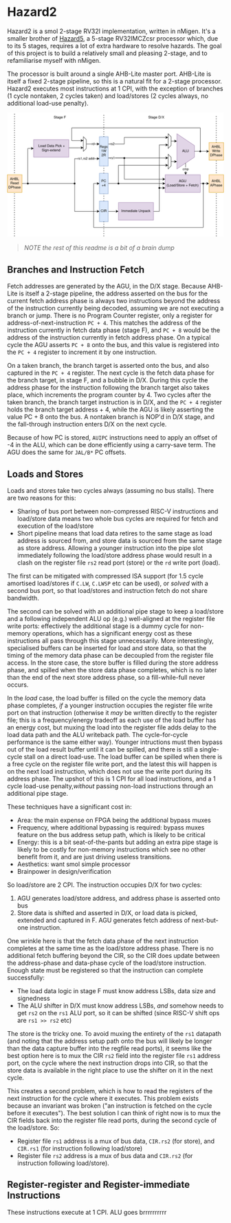 Hazard2
=======

Hazard2 is a smol 2-stage RV32I implementation, written in nMigen. It's a smaller brother of [Hazard5](https://github.com/wren6991/hazard5), a 5-stage RV32IMCZcsr processor which, due to its 5 stages, requires a lot of extra hardware to resolve hazards. The goal of this project is to build a relatively small and pleasing 2-stage, and to refamiliarise myself with nMigen.

The processor is built around a single AHB-Lite master port. AHB-Lite is itself a fixed 2-stage pipeline, so this is a natural fit for a 2-stage processor. Hazard2 executes most instructions at 1 CPI, with the exception of branches (1 cycle nontaken, 2 cycles taken) and load/stores (2 cycles always, no additional load-use penalty).

![](doc/hazard2_pipeline.png)

> *NOTE the rest of this readme is a bit of a brain dump*

Branches and Instruction Fetch
------------------------------

Fetch addresses are generated by the AGU, in the D/X stage. Because AHB-Lite is itself a 2-stage pipeline, the address asserted on the bus for the current fetch address phase is always two instructions beyond the address of the instruction currently being decoded, assuming we are not executing a branch or jump. There is no Program Counter register, only a register for address-of-next-instruction `PC + 4`. This matches the address of the instruction currently in fetch data phase (stage F), and `PC + 8` would be the address of the instruction currently in fetch address phase. On a typical cycle the AGU asserts `PC + 8` onto the bus, and this value is registered into the `PC + 4` register to increment it by one instruction.

On a taken branch, the branch target is asserted onto the bus, and also captured in the `PC + 4` register. The next cycle is the fetch data phase for the branch target, in stage F, and a bubble in D/X. During this cycle the address phase for the instruction following the branch target also takes place, which increments the program counter by 4. Two cycles after the taken branch, the branch target instruction is in D/X, and the `PC + 4` register holds the branch target address + 4, while the AGU is likely asserting the value PC + 8 onto the bus. A nontaken branch is NOP'd in D/X stage, and the fall-through instruction enters D/X on the next cycle.

Because of how PC is stored, `AUIPC` instructions need to apply an offset of -4 in the ALU, which can be done efficiently using a carry-save term. The AGU does the same for `JAL/B*` PC offsets.

Loads and Stores
----------------

Loads and stores take two cycles always (assuming no bus stalls). There are two reasons for this:

- Sharing of bus port between non-compressed RISC-V instructions and load/store data means two whole bus cycles are required for fetch and execution of the load/store
- Short pipeline means that load data retires to the same stage as load address is sourced from, and store data is sourced from the same stage as store address. Allowing a younger instruction into the pipe slot immediately following the load/store address phase would result in a clash on the register file `rs2` read port (store) or the `rd` write port (load).

The first can be mitigated with compressed ISA support (for 1.5 cycle amortised load/stores if `C.LW`, `C.LWSP` etc can be used), or *solved* with a second bus port, so that load/stores and instruction fetch do not share bandwidth.

The second can be solved with an additional pipe stage to keep a load/store and a following independent ALU op (e.g.) well-aligned at the register file write ports: effectively the additional stage is a dummy cycle for non-memory operations, which has a significant energy cost as these instructions all pass through this stage unnecessarily. More interestingly, specialised buffers can be inserted for load and store data, so that the timing of the memory data phase can be decoupled from the register file access. In the store case, the store buffer is filled during the store address phase, and spilled when the store data phase completes, which is no later than the end of the next store address phase, so a fill-while-full never occurs.

In the *load* case, the load buffer is filled on the cycle the memory data phase completes, *if* a younger instruction occupies the register file write port on that instruction (otherwise it *may* be written directly to the register file; this is a frequency/energy tradeoff as each use of the load buffer has an energy cost, but muxing the load into the register file adds delay to the load data path and the ALU writeback path. The cycle-for-cycle performance is the same either way). Younger intructions must then bypass out of the load result buffer until it can be spilled, and there is still a single-cycle stall on a direct load-use. The load buffer can be spilled when there is a free cycle on the register file write port, and the latest this will happen is on the next load instruction, which does not use the write port during its address phase. The upshot of this is 1 CPI for all load instructions, and a 1 cycle load-use penalty,*without* passing non-load instructions through an additional pipe stage.

These techniques have a significant cost in:

- Area: the main expense on FPGA being the additional bypass muxes
- Frequency, where additional bypassing is required: bypass muxes feature on the bus address setup path, which is likely to be critical
- Energy: this is a bit seat-of-the-pants but adding an extra pipe stage is likely to be costly for non-memory instructions which see no other benefit from it, and are just driving useless transitions.
- Aesthetics: want smol simple processor
- Brainpower in design/verification

So load/store are 2 CPI. The instruction occupies D/X for two cycles:

1. AGU generates load/store address, and address phase is asserted onto bus
2. Store data is shifted and asserted in D/X, or load data is picked, extended and captured in F. AGU generates fetch address of next-but-one instruction.

One wrinkle here is that the fetch data phase of the next instruction completes at the same time as the load/store address phase. There is no additional fetch buffering beyond the CIR, so the CIR does update between the address-phase and data-phase cycle of the load/store instruction. Enough state must be registered so that the instruction can complete successfully:

- The load data logic in stage F must know address LSBs, data size and signedness
- The ALU shifter in D/X must know address LSBs, *and* somehow needs to get `rs2` on the `rs1` ALU port, so it can be shifted (since RISC-V shift ops are `rs1 >> rs2` etc)

The store is the tricky one. To avoid muxing the entirety of the `rs1` datapath (and noting that the address setup path onto the bus will likely be longer than the data capture buffer into the regfile read ports), it seems like the best option here is to mux the CIR `rs2` field into the register file `rs1` address port, on the cycle where the next instruction drops into CIR, so that the store data is available in the right place to use the shifter on it in the next cycle.

This creates a second problem, which is how to read the registers of the next instruction for the cycle where it executes. This problem exists because an invariant was broken ("an instruction is fetched on the cycle before it executes"). The best solution I can think of right now is to mux the CIR fields back into the register file read ports, during the second cycle of the load/store. So:

- Register file `rs1` address is a mux of bus data, `CIR.rs2` (for store), and `CIR.rs1` (for instruction following load/store)
- Register file `rs2` address is a mux of bus data and `CIR.rs2` (for instruction following load/store).

Register-register and Register-immediate Instructions
-----------------------------------------------------

These instructions execute at 1 CPI. ALU goes brrrrrrrrrr
